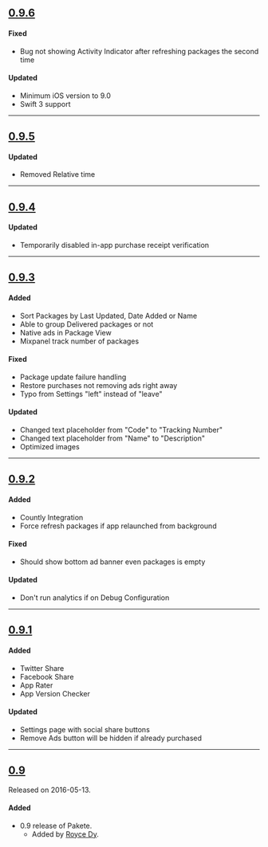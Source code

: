 ## [0.9.6](https://github.com/paketehq/ios/releases/tag/0.9.6)

#### Fixed
- Bug not showing Activity Indicator after refreshing packages the second time

#### Updated
- Minimum iOS version to 9.0
- Swift 3 support

---

## [0.9.5](https://github.com/paketehq/ios/releases/tag/0.9.5)

#### Updated
- Removed Relative time

---

## [0.9.4](https://github.com/paketehq/ios/releases/tag/0.9.4)

#### Updated
- Temporarily disabled in-app purchase receipt verification

---

## [0.9.3](https://github.com/paketehq/ios/releases/tag/0.9.3)

#### Added
- Sort Packages by Last Updated, Date Added or Name
- Able to group Delivered packages or not
- Native ads in Package View
- Mixpanel track number of packages

#### Fixed
- Package update failure handling
- Restore purchases not removing ads right away
- Typo from Settings "left" instead of "leave"

#### Updated
- Changed text placeholder from "Code" to "Tracking Number"
- Changed text placeholder from "Name" to "Description"
- Optimized images

---

## [0.9.2](https://github.com/paketehq/ios/releases/tag/0.9.2)

#### Added
- Countly Integration
- Force refresh packages if app relaunched from background

#### Fixed
- Should show bottom ad banner even packages is empty

#### Updated
- Don't run analytics if on Debug Configuration

---

## [0.9.1](https://github.com/paketehq/ios/releases/tag/0.9.1)

#### Added
- Twitter Share
- Facebook Share
- App Rater
- App Version Checker

#### Updated
- Settings page with social share buttons
- Remove Ads button will be hidden if already purchased

---

## [0.9](https://github.com/paketehq/ios/releases/tag/0.9)
Released on 2016-05-13.

#### Added
- 0.9 release of Pakete.
  - Added by [Royce Dy](https://github.com/rad182).

